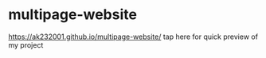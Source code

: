# multipage-website
https://ak232001.github.io/multipage-website/ tap here for quick preview of my project
